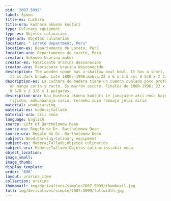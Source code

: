 ```yaml
---
pid: '2007.5099'
label: Spoon
title-es: Cuchara
title-ura: kushara aküenu kuütüri
type: Culinary equipment
type-es: Objetos culinarios
type-ura: Objetos culinarios
location: " Loreto department, Peru"
location-es: Departamento de Loreto, Perú
location-ura: Departamento de Loreto, Perú
creator: Unknown Urarina maker
creator-es: Fabricante Urarina desconocido
creator-ura: Fabricante Urarina desconocido
description: The wooden spoon has a shallow oval bowl. It has a short, straight handle.
  It is dark brown. Late 1800s-1996.&nbsp;22 x 6 x 2.5 cm; 8 5/8 x 2 3/8 x 1 in
description-es: La cuchara de madera tiene un cuenco ovalado poco profundo. Tiene
  un mango corto y recto. Es marrón oscuro. Finales de 1800-1996; 22 x 6 x 2,5 cm;
  8 5/8 x 2 3/8 x 1 pulgadas.
description-ura: kaa kushara aküenu kuütüri te janujuine akii enüa kaje, aküenu kuütüri
  rijicha, mükünaanaja siria, reraeku suin ranaaja jelai siria
material: wood;carving
material-es: madera;tallado
material-ura: akii enüa
language: English
source: Gift of Bartholomew Dean
source-es: Regalo de Dr. Bartholomew Dean
source-ura: Regalo de Dr. Bartholomew Dean
subject: Wood;Carving;Culinary equipment
subject-es: Madera;Tallado;Objetos culinarios
subject-ura: Madera;Tallado;Objetos culinarios;akii enüa
object_location:
image_small:
image_thumb:
display_template:
order: '036'
layout: urarina_item
collection: urarina
thumbnail: img/derivatives/simple/2007.5099/thumbnail.jpg
full: img/derivatives/simple/2007.5099/fullwidth.jpg
---
```


